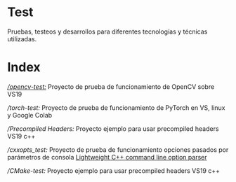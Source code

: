 # Test
Pruebas, testeos y desarrollos para diferentes tecnologías y técnicas utilizadas.

# Index #

[*/opencv-test:*](./opencv-test) Proyecto de prueba de funcionamiento de OpenCV sobre VS19

*/torch-test:* Proyecto de prueba de funcionamiento de PyTorch en VS, linux y Google Colab

*/Precompiled Headers:* Proyecto ejemplo para usar precompiled headers VS19 c++

*/cxxopts_test:* Proyecto de prueba de funcionamiento opciones pasados por parámetros de consola [Lightweight C++ command line option parser](https://github.com/jarro2783/cxxopts/)

*/CMake-test:* Proyecto ejemplo para usar precompiled headers VS19 c++

